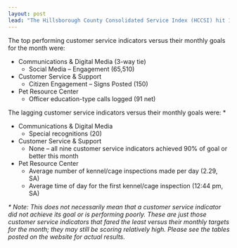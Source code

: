```yaml
---
layout: post
lead: "The Hillsborough County Consolidated Service Index (HCCSI) hit 106.52 in October, its highest point of the year. This implies that, on a combined basis, the county’s 37 customer service indicators are performing +6.52% better than expected. The index crossed the 106.00 level thanks in no small part to the outstanding customer service provided by the Pet Resource Center during October. It was the PRC’s best month of the year and the best performing month since the department began quantifying customer service delivery in 2018, with the various PRC sections posting strong results across the board."
---
```


The top performing customer service indicators versus their monthly goals for the month were:

* Communications & Digital Media (3-way tie)
  * Social Media – Engagement (65,510)
* Customer Service & Support
  * Citizen Engagement – Signs Posted (150)
* Pet Resource Center
  * Officer education-type calls logged (91 net)

The lagging customer service indicators versus their monthly goals were: \*

* Communications & Digital Media
  * Special recognitions (20)
* Customer Service & Support
  * None – all nine customer service indicators achieved 90% of goal or better this month
* Pet Resource Center
  * Average number of kennel/cage inspections made per day (2.29, SA)
  * Average time of day for the first kennel/cage inspection (12:44 pm, SA)

<em class="small">\* Note: This does not necessarily mean that a customer service indicator did not achieve its goal or is performing poorly. These are just those customer service indicators that fared the least versus their monthly targets for the month; they may still be scoring relatively high. Please see the tables posted on the website for actual results.</em>
